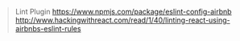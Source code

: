 > Lint Plugin
> https://www.npmjs.com/package/eslint-config-airbnb
> http://www.hackingwithreact.com/read/1/40/linting-react-using-airbnbs-eslint-rules
